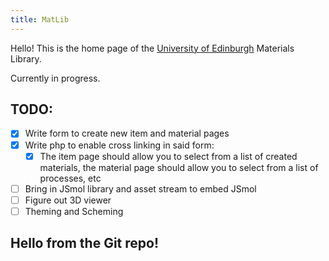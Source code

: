```yaml
---
title: MatLib
---
```


Hello! This is the home page of the [University of Edinburgh](https://www.ed.ac.uk) Materials Library.

Currently in progress.

## TODO:

- [x] Write form to create new item and material pages
- [x] Write php to enable cross linking in said form:
 	- [x] The item page should allow you to select from a list of created materials, the material page should allow you to select from a list of processes, etc
- [ ] Bring in JSmol library and asset stream to embed JSmol
- [ ] Figure out 3D viewer
- [ ] Theming and Scheming

## Hello from the Git repo!